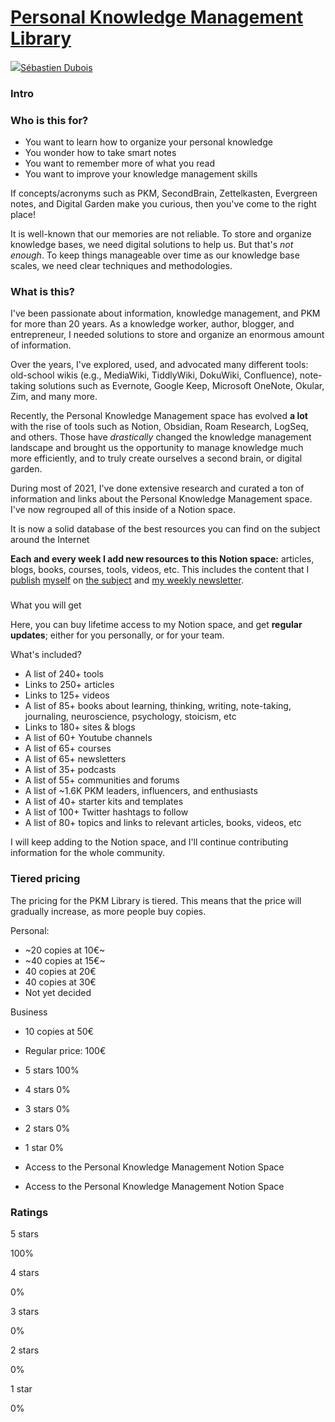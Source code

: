 
# [Personal Knowledge Management Library](https://developassion.gumroad.com/l/PersonalKnowledgeManagementLibrary)

[![](https://public-files.gumroad.com/variants/lv0d28gwvaq1ak2y03vvsx70pvay/4ec519eb32080d4ff1ef08cba157dc2ac7dab092fa26aeca54e8e2b8f31f9a63)Sébastien Dubois](https://developassion.gumroad.com/)

### **Intro**

### **Who is this for?**

-   You want to learn how to organize your personal knowledge
-   You wonder how to take smart notes
-   You want to remember more of what you read
-   You want to improve your knowledge management skills

If concepts/acronyms such as PKM, SecondBrain, Zettelkasten, Evergreen notes, and Digital Garden make you curious, then you've come to the right place!

It is well-known that our memories are not reliable. To store and organize knowledge bases, we need digital solutions to help us. But that's *not enough*. To keep things manageable over time as our knowledge base scales, we need clear techniques and methodologies.

### What is this?

I've been passionate about information, knowledge management, and PKM for more than 20 years. As a knowledge worker, author, blogger, and entrepreneur, I needed solutions to store and organize an enormous amount of information.

Over the years, I've explored, used, and advocated many different tools: old-school wikis (e.g., MediaWiki, TiddlyWiki, DokuWiki, Confluence), note-taking solutions such as Evernote, Google Keep, Microsoft OneNote, Okular, Zim, and many more.

Recently, the Personal Knowledge Management space has evolved **a lot** with the rise of tools such as Notion, Obsidian, Roam Research, LogSeq, and others. Those have *drastically* changed the knowledge management landscape and brought us the opportunity to manage knowledge much more efficiently, and to truly create ourselves a second brain, or digital garden.

During most of 2021, I've done extensive research and curated a ton of information and links about the Personal Knowledge Management space. I've now regrouped all of this inside of a Notion space.

It is now a solid database of the best resources you can find on the subject around the Internet

**Each and every week I add new resources to this Notion space:** articles, blogs, books, courses, tools, videos, etc. This includes the content that I [publish](https://dsebastien.net/blog/2021-12-03-personal-knowledge-management-organization) [myself](https://dsebastien.net/blog/2021-10-07-periodic-journaling-part-1) on [the subject](https://dsebastien.net/blog/2022-02-08-why-you-should-take-notes-while-reading) and [my weekly newsletter](https://newsletter.dsebastien.net/).

###   
What you will get

Here, you can buy lifetime access to my Notion space, and get **regular updates**; either for you personally, or for your team.

What's included?

-   A list of 240+ tools
-   Links to 250+ articles
-   Links to 125+ videos
-   A list of 85+ books about learning, thinking, writing, note-taking, journaling, neuroscience, psychology, stoicism, etc
-   Links to 180+ sites & blogs
-   A list of 60+ Youtube channels
-   A list of 65+ courses
-   A list of 65+ newsletters
-   A list of 35+ podcasts
-   A list of 55+ communities and forums
-   A list of ~1.6K PKM leaders, influencers, and enthusiasts
-   A list of 40+ starter kits and templates
-   A list of 100+ Twitter hashtags to follow
-   A list of 80+ topics and links to relevant articles, books, videos, etc

I will keep adding to the Notion space, and I'll continue contributing information for the whole community.

### Tiered pricing

The pricing for the PKM Library is tiered. This means that the price will gradually increase, as more people buy copies.

Personal:

-   ~20 copies at 10€~
-   ~40 copies at 15€~
-   40 copies at 20€
-   40 copies at 30€
-   Not yet decided

Business

-   10 copies at 50€
-   Regular price: 100€

-   5 stars 100%
-   4 stars 0%
-   3 stars 0%
-   2 stars 0%
-   1 star 0%

-   Access to the Personal Knowledge Management Notion Space
    

-   Access to the Personal Knowledge Management Notion Space

### Ratings

5 stars

100%

4 stars

0%

3 stars

0%

2 stars

0%

1 star

0%
